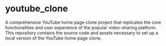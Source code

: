 # youtube_clone
A comprehensive YouTube home page clone project that replicates the core functionalities and user experience of the popular video-sharing platform. This repository contains the source code and assets necessary to set up a local version of the YouTube home page clone.
